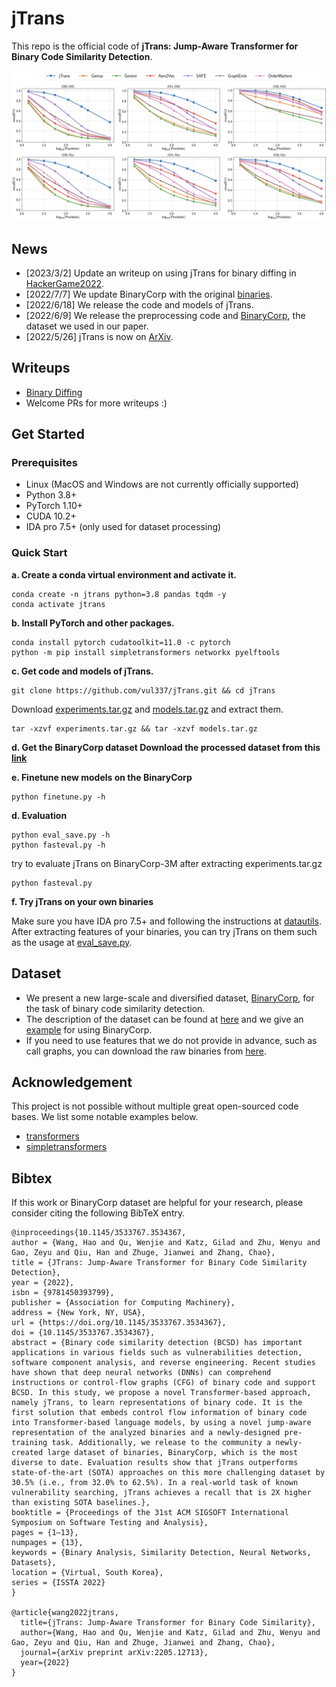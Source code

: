 # jTrans
This repo is the official code of **jTrans: Jump-Aware Transformer for Binary Code Similarity Detection**. 

![Illustrating the performance of the proposed jTrans](/figures/poolsizecompare.png)

## News
* \[2023/3/2\] Update an writeup on using jTrans for binary diffing in [HackerGame2022](https://github.com/USTC-Hackergame/hackergame2022-writeups/tree/master/official/%E7%81%AB%E7%9C%BC%E9%87%91%E7%9D%9B%E7%9A%84%E5%B0%8F%20E). 
* \[2022/7/7\] We update BinaryCorp with the original [binaries](https://cloud.vul337.team:8443/s/W57ZWXxn7zSKG4q).
* \[2022/6/18\] We release the code and models of jTrans. 
* \[2022/6/9\] We release the preprocessing code and [BinaryCorp](https://cloud.vul337.team:8443/s/cxnH8DfZTADLKCs), the dataset we used in our paper.
* \[2022/5/26\] jTrans is now on [ArXiv](https://arxiv.org/pdf/2205.12713.pdf).

## Writeups
* [Binary Diffing](https://github.com/USTC-Hackergame/hackergame2022-writeups/tree/master/official/%E7%81%AB%E7%9C%BC%E9%87%91%E7%9D%9B%E7%9A%84%E5%B0%8F%20E#jtrans)
* Welcome PRs for more writeups :)

## Get Started
### Prerequisites
- Linux (MacOS and Windows are not currently officially supported)
- Python 3.8+
- PyTorch 1.10+
- CUDA 10.2+
- IDA pro 7.5+ (only used for dataset processing)

### Quick Start

**a. Create a conda virtual environment and activate it.**
```
conda create -n jtrans python=3.8 pandas tqdm -y
conda activate jtrans
```

**b. Install PyTorch and other packages.**
```
conda install pytorch cudatoolkit=11.0 -c pytorch
python -m pip install simpletransformers networkx pyelftools
```

**c. Get code and models of jTrans.**
```
git clone https://github.com/vul337/jTrans.git && cd jTrans
```
Download [experiments.tar.gz](https://cloud.vul337.team:8443/s/wmqzYFyJnSEfEgm) and [models.tar.gz](https://cloud.vul337.team:8443/s/tM5qGQPJa6iynCf) and extract them.
```
tar -xzvf experiments.tar.gz && tar -xzvf models.tar.gz
```

**d. Get the BinaryCorp dataset
Download the processed dataset from this [link](https://cloud.vul337.team:8443/s/cxnH8DfZTADLKCs)**

**e. Finetune new models on the BinaryCorp**
```
python finetune.py -h
```

**d. Evaluation**
```
python eval_save.py -h
python fasteval.py -h
```
try to evaluate jTrans on BinaryCorp-3M after extracting experiments.tar.gz
```
python fasteval.py
```

**f. Try jTrans on your own binaries**

Make sure you have IDA pro 7.5+ and following the instructions at [datautils](datautils/README.md). After extracting features of your binaries, you can try jTrans on them such as the usage at [eval_save.py](./eval_save.py).

## Dataset
- We present a new large-scale and diversified dataset, [BinaryCorp](https://cloud.vul337.team:8443/s/cxnH8DfZTADLKCs), for the task of binary code similarity detection. 
- The description of the dataset can be found at [here](datautils/README.md) and we give an [example](datautils/playdata.py) for using BinaryCorp.
- If you need to use features that we do not provide in advance, such as call graphs, you can download the raw binaries from [here](https://cloud.vul337.team:8443/s/W57ZWXxn7zSKG4q).

## Acknowledgement
This project is not possible without multiple great open-sourced code bases. We list some notable examples below.

* [transformers](https://github.com/huggingface/transformers)
* [simpletransformers](https://github.com/ThilinaRajapakse/simpletransformers)

## Bibtex
If this work or BinaryCorp dataset are helpful for your research, please consider citing the following BibTeX entry.

```
@inproceedings{10.1145/3533767.3534367,
author = {Wang, Hao and Qu, Wenjie and Katz, Gilad and Zhu, Wenyu and Gao, Zeyu and Qiu, Han and Zhuge, Jianwei and Zhang, Chao},
title = {JTrans: Jump-Aware Transformer for Binary Code Similarity Detection},
year = {2022},
isbn = {9781450393799},
publisher = {Association for Computing Machinery},
address = {New York, NY, USA},
url = {https://doi.org/10.1145/3533767.3534367},
doi = {10.1145/3533767.3534367},
abstract = {Binary code similarity detection (BCSD) has important applications in various fields such as vulnerabilities detection, software component analysis, and reverse engineering. Recent studies have shown that deep neural networks (DNNs) can comprehend instructions or control-flow graphs (CFG) of binary code and support BCSD. In this study, we propose a novel Transformer-based approach, namely jTrans, to learn representations of binary code. It is the first solution that embeds control flow information of binary code into Transformer-based language models, by using a novel jump-aware representation of the analyzed binaries and a newly-designed pre-training task. Additionally, we release to the community a newly-created large dataset of binaries, BinaryCorp, which is the most diverse to date. Evaluation results show that jTrans outperforms state-of-the-art (SOTA) approaches on this more challenging dataset by 30.5% (i.e., from 32.0% to 62.5%). In a real-world task of known vulnerability searching, jTrans achieves a recall that is 2X higher than existing SOTA baselines.},
booktitle = {Proceedings of the 31st ACM SIGSOFT International Symposium on Software Testing and Analysis},
pages = {1–13},
numpages = {13},
keywords = {Binary Analysis, Similarity Detection, Neural Networks, Datasets},
location = {Virtual, South Korea},
series = {ISSTA 2022}
}

@article{wang2022jtrans,
  title={jTrans: Jump-Aware Transformer for Binary Code Similarity},
  author={Wang, Hao and Qu, Wenjie and Katz, Gilad and Zhu, Wenyu and Gao, Zeyu and Qiu, Han and Zhuge, Jianwei and Zhang, Chao},
  journal={arXiv preprint arXiv:2205.12713},
  year={2022}
}
```